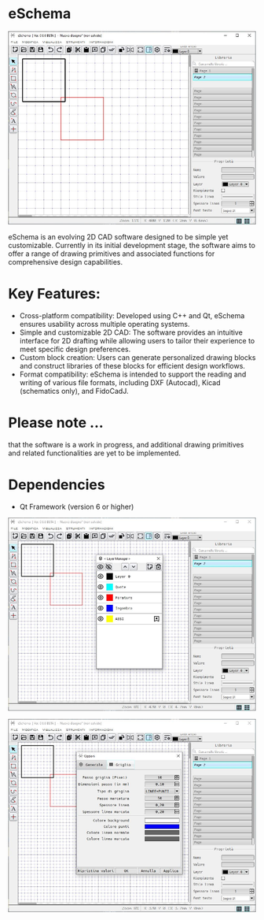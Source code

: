 # eSchema

![alt text](https://github.com/manufino/eSchema/blob/main/resources/win.JPG?raw=true)


eSchema is an evolving 2D CAD software designed to be simple yet customizable. Currently in its initial development stage, the software aims to offer a range of drawing primitives and associated functions for comprehensive design capabilities.


# Key Features:

+ Cross-platform compatibility: Developed using C++ and Qt, eSchema ensures usability across multiple operating systems.
+ Simple and customizable 2D CAD: The software provides an intuitive interface for 2D drafting while allowing users to tailor their experience to meet specific design preferences.
+ Custom block creation: Users can generate personalized drawing blocks and construct libraries of these blocks for efficient design workflows.
+ Format compatibility: eSchema is intended to support the reading and writing of various file formats, including DXF (Autocad), Kicad (schematics only), and FidoCadJ.


# Please note ...

that the software is a work in progress, and additional drawing primitives and related functionalities are yet to be implemented.


# Dependencies

+ Qt Framework (version 6 or higher)


![alt text](https://github.com/manufino/eSchema/blob/main/resources/layer_win.JPG?raw=true)

![alt text](https://github.com/manufino/eSchema/blob/main/resources/option_win.JPG?raw=true)